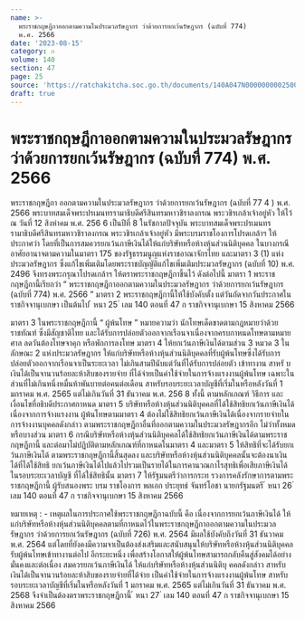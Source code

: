 ```yaml
---
name: >-
  พระราชกฤษฎีกาออกตามความในประมวลรัษฎากร ว่าด้วยการยกเว้นรัษฎากร (ฉบับที่ 774)
  พ.ศ. 2566
date: '2023-08-15'
category: ก
volume: 140
section: 47
page: 25
source: 'https://ratchakitcha.soc.go.th/documents/140A047N0000000002500.pdf'
draft: true
---
```


# พระราชกฤษฎีกาออกตามความในประมวลรัษฎากร ว่าด้วยการยกเว้นรัษฎากร (ฉบับที่ 774) พ.ศ. 2566

พระราชกฤษฎีกา ออกตามความในประมวลรัษฎากร ว่าด้วยการยกเว้นรัษฎากร (ฉบับที่ 77 4 ) พ.ศ. 2566 พระบาทสมเด็จพระปรเมนทรรามาธิบดีศรีสินทรมหาวชิราลงกรณ พระวชิรเกล้าเจ้าอยู่หัว ให้ไว้ ณ วันที่ 12 สิงหำคม พ.ศ. 256 6 เป็นปีที่ 8 ในรัชกาลปัจจุบัน พระบาทสมเด็จพระปรเมนทรรามาธิบดีศรีสินทรมหาวชิราลงกรณ พระวชิรเกล้าเจ้าอยู่หัว มีพระบรมราชโองการโปรดเกล้าฯ ให้ประกาศว่า โดยที่เป็นการสมควรยกเว้นภาษีเงินได้ให้แก่บริษัทหรือห้างหุ้นส่วนนิติบุคคล ในบางกรณี อาศัยอานาจตามความในมาตรา 175 ของรัฐธรรมนูญแห่งราชอาณาจักรไทย และมาตรา 3 (1) แห่งประมวลรัษฎากร ซึ่งแก้ไขเพิ่มเติมโดยพระราชบัญญัติแก้ไขเพิ่มเติมประมวลรัษฎากร (ฉบับที่ 10) พ.ศ. 2496 จึงทรงพระกรุณาโปรดเกล้าฯ ให้ตราพระราชกฤษฎีกาขึ้นไว้ ดังต่อไปนี้ มาตรา 1 พระราชกฤษฎีกานี้เรียกว่า “ พระราชกฤษฎีกาออกตามความในประมวลรัษฎากร ว่าด้วยการยกเว้นรัษฎากร (ฉบับที่ 774) พ.ศ. 2566 ” มาตรา 2 พระราชกฤษฎีกานี้ให้ใช้บังคับตั้ง แต่วันถัดจากวันประกาศในราชกิจจานุเบกษา เป็นต้นไป ้ หนา 25 ่ เลม 140 ตอนที่ 47 ก ราชกิจจานุเบกษา 15 สิงหาคม 2566

มาตรา 3 ในพระราชกฤษฎีกานี้ “ ผู้พ้นโทษ ” หมายความว่า นักโทษเด็ดขาดตามกฎหมายว่าด้วยราชทัณฑ์ ซึ่งมีสัญชาติไทย และได้รับการปล่อยตัวออกจากเรือนจาเนื่องจากครบกาหนดโทษตามหมายศาล ลดวันต้องโทษจาคุก หรือพักการลงโทษ มาตรา 4 ให้ยกเว้นภาษีเงินได้ตามส่วน 3 หมวด 3 ในลักษณะ 2 แห่งประมวลรัษฎากร ให้แก่บริษัทหรือห้างหุ้นส่วนนิติบุคคลที่รับผู้พ้นโทษซึ่งได้รับการปล่อยตัวออกจากเรือนจาเป็นระยะเวลา ไม่เกินสามปีนับแต่วันที่ได้รับการปล่อยตัว เข้าทางาน สาหรั บเงินได้เป็นจานวนร้อยละห้าสิบของรายจ่าย ที่ได้จ่ายเป็นค่าใช้จ่ายในการจ้างแรงงานผู้พ้นโทษ เฉพาะในส่วนที่ไม่เกินหนึ่งหมื่นห้าพันบาทต่อคนต่อเดือน สาหรับรอบระยะเวลาบัญชีที่เริ่มในหรือหลังวันที่ 1 มกราคม พ.ศ. 2565 แต่ไม่เกินวันที่ 31 ธันวาคม พ.ศ. 256 8 ทั้งนี้ ตามหลักเกณฑ์ วิธีการ และเงื่อนไขที่อธิบดีประกาศกาหนด มาตรา 5 บริษัทหรือห้างหุ้นส่วนนิติบุคคลที่ได้ใช้สิทธิยกเว้นภาษีเงินได้เนื่องจากการจ้างแรงงาน ผู้พ้นโทษตามมาตรา 4 ต้องไม่ใช้สิทธิยกเว้นภาษีเงินได้เนื่องจากรายจ่ายในการจ้างงานบุคคลดังกล่าว ตามพระราชกฤษฎีกาอื่นที่ออกตามความในประมวลรัษฎากรอีก ไม่ว่าทั้งหมดหรือบางส่วน มาตรา 6 กรณีบริษัทหรือห้างหุ้นส่วนนิติบุคคลได้ใช้สิทธิยกเว้นภาษีเงินได้ตามพระราชกฤษฎีกานี้ และต่อมาไม่ปฏิบัติตามหลักเกณฑ์ที่กาหนดในมาตรา 4 และมาตรา 5 ให้สิทธิที่จะได้รับยกเ ว้นภาษีเงินได้ ตามพระราชกฤษฎีกานี้สิ้นสุดลง และบริษัทหรือห้างหุ้นส่วนนิติบุคคลนั้นจะต้องนาเงินได้ที่ได้ใช้สิทธิ ยกเว้นภาษีเงินได้ไปแล้วไปรวมเป็นรายได้ในการคานวณกาไรสุทธิเพื่อเสียภาษีเงินได้ในรอบระยะเวลาบัญชี ที่ได้ใช้สิทธินั้น มาตรา 7 ให้รัฐมนตรีว่าการกระท รวงการคลังรักษาการตามพระราชกฤษฎีกานี้ ผู้รับสนองพระ บรม ราชโองการ พลเอก ประยุทธ์ จันทร์โอชา นายกรัฐมนตรี ้ หนา 26 ่ เลม 140 ตอนที่ 47 ก ราชกิจจานุเบกษา 15 สิงหาคม 2566

หมายเหตุ : - เหตุผลในการประกาศใช้พระราชกฤษฎีกาฉบับนี้ คือ เนื่องจากการยกเว้นภาษีเงินได้ ให้แก่บริษัทหรือห้างหุ้นส่วนนิติบุคคลตามที่กาหนดไว้ในพระราชกฤษฎีกาออกตามความในประมวลรัษฎากร ว่าด้วยการยกเว้นรัษฎากร (ฉบับที่ 726) พ.ศ. 2564 มีผลใช้บังคับถึงวันที่ 31 ธันวาคม พ.ศ. 2564 แต่โดยที่ยังคงมีความจาเป็นต้องส่งเสริมและสนับสนุนให้บริษัทหรือห้างหุ้นส่วนนิติบุคคลรับผู้พ้นโทษเข้าทางานต่อไป อีกระยะหนึ่ง เพื่อสร้างโอกาสให้ผู้พ้นโทษสามารถกลับคืนสู่สังคมได้อย่างมั่นคงและต่อเนื่อง สมควรยกเว้นภาษีเงินได้ ให้แก่บริษัทหรือห้างหุ้นส่วนนิติบุ คคลดังกล่าว สาหรับเงินได้เป็นจานวนร้อยละห้าสิบของรายจ่ายที่ได้จ่าย เป็นค่าใช้จ่ายในการจ้างแรงงานผู้พ้นโทษ สาหรับรอบระยะเวลาบัญชีที่เริ่มในหรือหลังวันที่ 1 มกราคม พ.ศ. 2565 แต่ไม่เกินวันที่ 31 ธันวาคม พ.ศ. 2568 จึงจำเป็นต้องตราพระราชกฤษฎีกานี้ ้ หนา 27 ่ เลม 140 ตอนที่ 47 ก ราชกิจจานุเบกษา 15 สิงหาคม 2566
